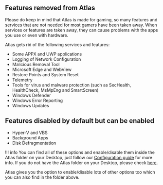 ## Features removed from Atlas

Please do keep in mind that Atlas is made for gaming, so many features and services that are not needed for most gamers have been taken away. When services or features are taken away, they can cause problems with the apps you use or even with hardware.

Atlas gets rid of the following services and features:

* Some APPX and UWP applications
* Logging of Network Configuration
* Malicious Removal Tool
* Microsoft Edge and WebView
* Restore Points and System Reset
* Telemetry
* Tools for virus and malware protection (such as SecHealth, HealthCheck, MsMpEng and SmartScreen)
* Windows Defender
* Windows Error Reporting
* Windows Updates

## Features disabled by default but can be enabled
* Hyper-V and VBS
* Background Apps
* Disk Defragmentation

!!! info
  You can find all of these options and enable/disable them inside the Atlas folder on your Desktop, just follow our [Configuration guide](/getting-started/post-installation/configuration) for more info. If you do not have the Atlas folder on your Desktop, please check [here](common-issues/atlas-folder-missing).
  
  Atlas gives you the option to enable/disable lots of other options too which you can also find in the folder above.
